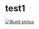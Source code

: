# test1
[![Build stotus](https://travis-ci.org/nakanodaiki/test1svg?branch=master)](https://travis-ci.org/nakanodaiki/test1)
